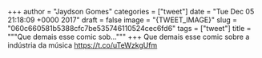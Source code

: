 
+++
author = "Jaydson Gomes"
categories = ["tweet"]
date = "Tue Dec 05 21:18:09 +0000 2017"
draft = false
image = "{TWEET_IMAGE}"
slug = "060c660581b5388cfc7be535746110524cec6fd6"
tags = ["tweet"]
title = """Que demais esse comic sob..."""
+++
Que demais esse comic sobre a indústria da música https://t.co/uTeWzkgUfm
